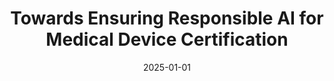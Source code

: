 ---
title: "Towards Ensuring Responsible AI for Medical Device Certification"
collection: publications
category: conferences
permalink: /publication/2025-01-01-Towards-Ensuring-Responsible-AI-for-Medical-Device-Certification
date: 2025-01-01
venue: 'In Proc. of the 3rd International Workshop on Responsible AI Engineering (RAIE@ICSE 2025)'
citation: ' Giulio Mallardi,  Luigi Quaranta,  Fabio Calefato,  Filippo Lanubile, &quot;Towards Ensuring Responsible AI for Medical Device Certification.&quot; <i>In Proc. of the 3rd International Workshop on Responsible AI Engineering (RAIE@ICSE 2025)</i>, 2025.'
---